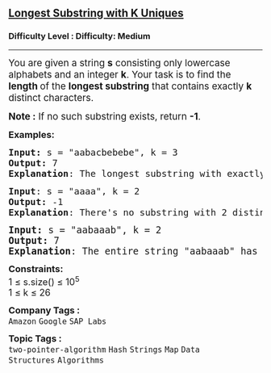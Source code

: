 <h2><a href="https://www.geeksforgeeks.org/problems/longest-k-unique-characters-substring0853/1?_gl=1*1wxvpz8*_up*MQ..*_gs*MQ..&gclid=CjwKCAjwsZPDBhBWEiwADuO6y4d73qlkJa_nTDjBR4uS2Mysjr3bK9YDRV7q5jwbq816D6w4LpD7TBoCpRUQAvD_BwE&gbraid=0AAAAAC9yBkDVgnWyYmV8k-wwKvSsWOWCB">Longest Substring with K Uniques</a></h2><h3>Difficulty Level : Difficulty: Medium</h3><hr><div class="problems_problem_content__Xm_eO"><p data-start="157" data-end="313"><span style="font-size: 14pt;">You are given a string <strong>s</strong> </span><span style="font-size: 18.6667px;">consisting only lowercase alphabets </span><span style="font-size: 14pt;">and an integer </span><strong style="font-size: 14pt;">k</strong><span style="font-size: 14pt;">. Your task is to find the <strong>length </strong>of the <strong>longest substring</strong> that contains exactly </span><strong style="font-size: 14pt;">k</strong><span style="font-size: 14pt;"> distinct characters.</span></p>
<p data-start="157" data-end="313"><span style="font-size: 14pt;"><span style="font-size: 14pt;"><strong>Note :</strong> If no such substring exists, return </span><strong style="font-size: 14pt;">-1</strong><span style="font-size: 14pt;">.&nbsp;</span></span></p>
<p><span style="font-size: 18px;"><strong>Examples:</strong></span></p>
<pre><span style="font-size: 18px;"><strong>Input: </strong>s = "aabacbebebe</span><span style="font-size: 18px;">", k = 3
<strong>Output:</strong> 7
<strong>Explanation</strong>: The longest substring with exactly 3 distinct characters is "cbebebe", which includes 'c', 'b', and 'e'.
</span></pre>
<pre><span style="font-size: 18px;"><strong>Input</strong>: s = "aaaa", k = 2
<strong>Output:</strong> -1
<strong>Explanation</strong>: There's no substring with 2 distinct characters.<br></span></pre>
<pre><span style="font-size: 14pt;"><strong>Input: </strong>s = "aabaaab", k = 2
<strong>Output:</strong> 7
<strong>Explanation</strong>: </span><span style="font-size: 14pt;">The entire string "aabaaab" has exactly 2 unique characters 'a' and 'b', making it the longest valid substring.</span></pre>
<p><span style="font-size: 18px;"><strong>Constraints:</strong><br>1 ≤ s.size() ≤ 10<sup>5</sup><br>1 ≤ k ≤ 26<br></span></p></div><p><span style=font-size:18px><strong>Company Tags : </strong><br><code>Amazon</code>&nbsp;<code>Google</code>&nbsp;<code>SAP Labs</code>&nbsp;<br><p><span style=font-size:18px><strong>Topic Tags : </strong><br><code>two-pointer-algorithm</code>&nbsp;<code>Hash</code>&nbsp;<code>Strings</code>&nbsp;<code>Map</code>&nbsp;<code>Data Structures</code>&nbsp;<code>Algorithms</code>&nbsp;